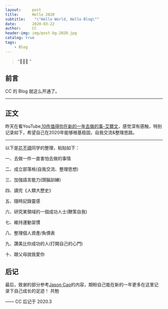 ```yaml
---
layout:     post
title:      Hello 2020
subtitle:    "\"Hello World, Hello Blog\""
date:       2020-03-22
author:     CC
header-img: img/post-bg-2020.jpg
catalog: true
tags:
    - Blog
---
```


> “🙉🙉🙉 ”


## 前言

CC 的 Blog 就这么开通了。

<p id = "build"></p>

---

## 正文

昨天在看YouTube,[10件值得你在新的一年去做的事-艾爾文](https://www.youtube.com/watch?v=PqWZnNy8XGA&t=781s)，感觉深有感触，特别记录如下，希望自己在2020年能够根基稳固，自我交流&整理思路。

---
以下是[花不頑](https://www.youtube.com/channel/UCseZSlAC6aua3GI8Etk6RyQ)同学的整理，粘贴如下：

一、去做一件一直害怕去做的事情

二、成立部落格(自我交流、整理思想)

三、加強語言能力(頭腦訓練)

四、讀完《人類大歷史》

五、隨時記錄靈感

六、研究某領域的一個成功人士(鞭策自我)

七、維持運動習慣

八、整理個人資產/負債表

九、讚美比你成功的人(打開自己的心門)

十、跟父母說我愛你


## 后记

最后，致谢的部分参考[Jason Cao](https://jasoncaocjx.github.io/2019/12/04/%E8%87%B4%E8%B0%A2&%E5%A6%82%E4%BD%95%E5%BF%AB%E9%80%9F%E6%90%AD%E5%BB%BA%E4%B8%AA%E4%BA%BA%E5%8D%9A%E5%AE%A2/)的内容，期盼自己能在新的一年更多在这里记录下自己成长的足迹！
共勉

—— CC 后记于 2020.3



